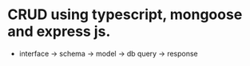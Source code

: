 # CRUD using typescript, mongoose and express js.

- interface -> schema -> model -> db query -> response
